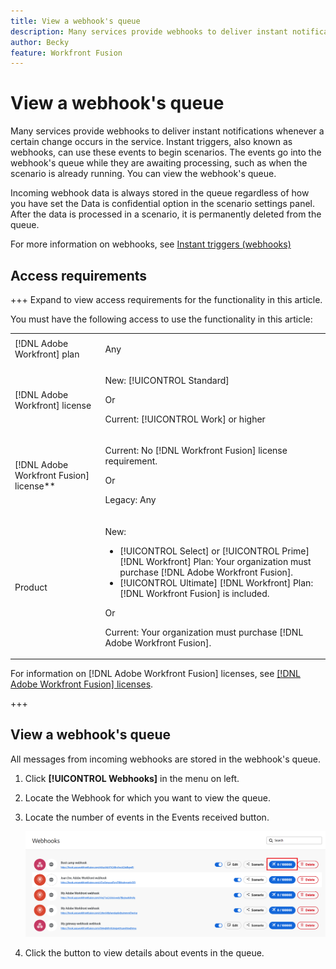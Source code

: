 ```yaml
---
title: View a webhook's queue
description: Many services provide webhooks to deliver instant notifications whenever a certain change occurs in the service. Instant triggers, also known as webhooks, can use these events to begin scenarios. The events go into the webhook's queue while they are awaiting processing, such as when the scenario is already running. You can view the webhook's queue.
author: Becky
feature: Workfront Fusion
---
```

# View a webhook's queue

<!--audited 11/2024-->

Many services provide webhooks to deliver instant notifications whenever a certain change occurs in the service. Instant triggers, also known as webhooks, can use these events to begin scenarios. The events go into the webhook's queue while they are awaiting processing, such as when the scenario is already running. You can view the webhook's queue.


Incoming webhook data is always stored in the queue regardless of how you have set the Data is confidential option in the scenario settings panel. After the data is processed in a scenario, it is permanently deleted from the queue.

For more information on webhooks, see [Instant triggers (webhooks)](/help/workfront-fusion/references/modules/webhooks-reference.md)

## Access requirements

+++ Expand to view access requirements for the functionality in this article.

You must have the following access to use the functionality in this article:

<table style="table-layout:auto">
 <col> 
 <col> 
 <tbody> 
  <tr> 
   <td role="rowheader">[!DNL Adobe Workfront] plan</td> 
   <td> <p>Any</p> </td> 
  </tr> 
  <tr data-mc-conditions=""> 
   <td role="rowheader">[!DNL Adobe Workfront] license</td> 
   <td> <p>New: [!UICONTROL Standard]</p><p>Or</p><p>Current: [!UICONTROL Work] or higher</p> </td> 
  </tr> 
  <tr> 
   <td role="rowheader">[!DNL Adobe Workfront Fusion] license**</td> 
   <td>
   <p>Current: No [!DNL Workfront Fusion] license requirement.</p>
   <p>Or</p>
   <p>Legacy: Any </p>
   </td> 
  </tr> 
  <tr> 
   <td role="rowheader">Product</td> 
   <td>
   <p>New:</p> <ul><li>[!UICONTROL Select] or [!UICONTROL Prime] [!DNL Workfront] Plan: Your organization must purchase [!DNL Adobe Workfront Fusion].</li><li>[!UICONTROL Ultimate] [!DNL Workfront] Plan: [!DNL Workfront Fusion] is included.</li></ul>
   <p>Or</p>
   <p>Current: Your organization must purchase [!DNL Adobe Workfront Fusion].</p>
   </td> 
  </tr>
 </tbody> 
</table>

<!--For more detail about the information in this table, see [Access requirements in Workfront documentation](/help/quicksilver/administration-and-setup/add-users/access-levels-and-object-permissions/access-level-requirements-in-documentation.md).-->

For information on [!DNL Adobe Workfront Fusion] licenses, see [[!DNL Adobe Workfront Fusion] licenses](/help/workfront-fusion/set-up-and-manage-workfront-fusion/licensing-operations-overview/license-automation-vs-integration.md).

+++

## View a webhook's queue

All messages from incoming webhooks are stored in the webhook's queue.

1. Click **[!UICONTROL Webhooks]** in the menu on left.
1. Locate the Webhook for which you want to view the queue.
1. Locate the number of events in the Events received button. 

   ![Webhook queue](assets/webhook-queue.png)
   
1. Click the button to view details about events in the queue.


   
